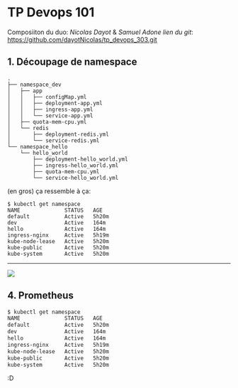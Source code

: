 # TP Devops 101

Composiiton du duo: *Nicolas Dayot* & *Samuel Adone*
_lien du git_: https://github.com/dayotNicolas/tp_devops_303.git
## 1. Découpage de namespace
```
.
├── namespace_dev
│   ├── app
│   │   ├── configMap.yml
│   │   ├── deployment-app.yml
│   │   ├── ingress-app.yml
│   │   └── service-app.yml
│   ├── quota-mem-cpu.yml
│   └── redis
│       ├── deployment-redis.yml
│       └── service-redis.yml
└── namespace_hello
    └── hello_world
        ├── deployment-hello_world.yml
        ├── ingress-hello_world.yml
        ├── quota-mem-cpu.yml
        └── service-hello_world.yml

```
(en gros) ça ressemble à ça:
```bash=
$ kubectl get namespace
NAME              STATUS   AGE  
default           Active   5h20m
dev               Active   164m
hello             Active   164m
ingress-nginx     Active   5h19m
kube-node-lease   Active   5h20m
kube-public       Active   5h20m
kube-system       Active   5h20m
```



---

![](https://giphy.com/gifs/ending-looney-tunes-the-end-l4pTjOu0NsrLApt0Q)

## 4. Prometheus
```bash
$ kubectl get namespace
NAME              STATUS   AGE  
default           Active   5h20m
dev               Active   164m
hello             Active   164m
ingress-nginx     Active   5h19m
kube-node-lease   Active   5h20m
kube-public       Active   5h20m
kube-system       Active   5h20m
```
:D